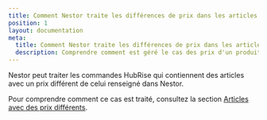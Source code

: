 ```yaml
---
title: Comment Nestor traite les différences de prix dans les articles ?
position: 1
layout: documentation
meta:
  title: Comment Nestor traite les différences de prix dans les articles ?
  description: Comprendre comment est géré le cas des prix d'un produit différents entre Nestor et une application web.
---
```


Nestor peut traiter les commandes HubRise qui contiennent des articles avec un prix différent de celui renseigné dans Nestor.

Pour comprendre comment ce cas est traité, consultez la section [Articles avec des prix différents](/apps/nestor/commandes#articles-avec-des-prix-diff-rents).
